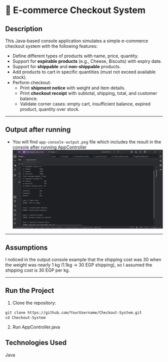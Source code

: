 # 🛒 E-commerce Checkout System
## Description

This Java-based console application simulates a simple e-commerce checkout system with the following features:

- Define different types of products with name, price, quantity.
- Support for **expirable products** (e.g., Cheese, Biscuits) with expiry date.
- Support for **shippable** and **non-shippable** products.
- Add products to cart in specific quantities (must not exceed available stock).
- Perform checkout:
  - Print **shipment notice** with weight and item details.
  - Print **checkout receipt** with subtotal, shipping, total, and customer balance.
  - Validate corner cases: empty cart, insufficient balance, expired product, quantity over stock.
---

## Output after running
- You will find ```app-console-output.png``` file which includes the result in the console after running AppController
  ![app-console-output.png](images/app-console-output.png)

---

## Assumptions 
I noticed in the output console example that the shipping cost was 30 when the weight was nearly 1 kg (1.1kg → 30 EGP shipping), so I assumed the shipping cost is 30 EGP per kg.

---
## Run the Project
1. Clone the repository:
```
git clone https://github.com/YourUsername/Checkout-System.git
cd Checkout-System
```
2. Run AppController.java

## Technologies Used
Java
